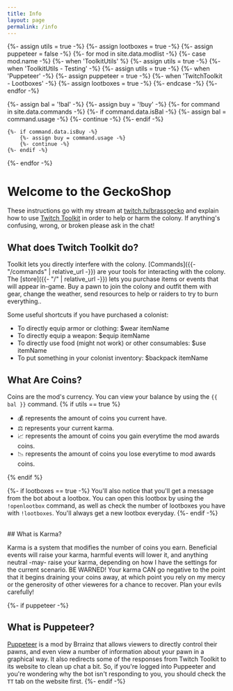 ```yaml
---
title: Info
layout: page
permalink: /info
---
```


{%- assign utils = true -%}
{%- assign lootboxes = true -%}
{%- assign puppeteer = false -%}
{%- for mod in site.data.modlist -%}
    {%- case mod.name -%}
        {%- when 'ToolkitUtils' %}
            {%- assign utils = true -%}
        {%- when 'ToolkitUtils - Testing' -%}
            {%- assign utils = true -%}
        {%- when 'Puppeteer' -%}
            {%- assign puppeteer = true -%}
        {%- when 'TwitchToolkit - Lootboxes' -%}
            {%- assign lootboxes = true -%}
    {%- endcase -%}
{%- endfor -%}


{%- assign bal = '!bal' -%}
{%- assign buy = '!buy' -%}
{%- for command in site.data.commands -%}
    {%- if command.data.isBal -%}
        {%- assign bal = command.usage -%}
        {%- continue -%}
    {%- endif -%}

    {%- if command.data.isBuy -%}
        {%- assign buy = command.usage -%}
        {%- continue -%}
    {%- endif -%}
{%- endfor -%}

# Welcome to the GeckoShop

These instructions go with my stream at [twitch.tv/brassgecko](twitch.tv/brassgecko) and explain how to use [Twitch Toolkit](https://steamcommunity.com/sharedfiles/filedetails/?id=1718525787) in order to help or harm the colony. If anything's confusing, wrong, or broken please ask in the chat!


## What does Twitch Toolkit do?

Toolkit lets you directly interfere with the colony. [Commands]({{- "/commands" | relative_url -}}) are your tools
for interacting with the colony. The [store]({{- "/" | relative_url -}}) lets you purchase items or
events that will appear in-game. Buy a pawn to join the colony and outfit them with gear, change the weather, send resources
to help or raiders to try to burn everything..

Some useful shortcuts if you have purchased a colonist:
- To directly equip armor or clothing: $wear itemName
- To directly equip a weapon: $equip itemName
- To directly use food (might not work) or other consumables: $use itemName
- To put something in your colonist inventory: $backpack itemName

## What Are Coins?

Coins are the mod's currency. You can view your balance by using the `{{ bal }}` command. 
{% if utils == true %}
- 💰 represents the amount of coins you current have.
- ⚖ represents your current karma.
- 📈 represents the amount of coins you gain everytime the mod awards coins.
- 📉 represents the amount of coins you lose everytime to mod awards coins.

{% endif %}


{%- if lootboxes == true -%}
You'll also notice that you'll get a message from the bot about a lootbox. You can open this lootbox
by using the `!openlootbox` command, as well as check the number of lootboxes you have with `!lootboxes`.
You'll always get a new lootbox everyday.
{%- endif -%}


<br/>
## What is Karma?

Karma is a system that modifies the number of coins you earn. Beneficial events will raise your karma,
harmful events will lower it, and anything neutral -may- raise your karma, depending on how I have the
settings for the current scenario. BE WARNED! Your karma CAN go negative to the point that it begins
draining your coins away, at which point you rely on my mercy or the generosity of other vieweres for
a chance to recover. Plan your evils carefully!


{%- if puppeteer -%}
<br/>
## What is Puppeteer?

[Puppeteer](https://steamcommunity.com/sharedfiles/filedetails/?id=2057192142) is a mod by Brrainz that
allows viewers to directly control their pawns, and even view a number of information about your pawn in
a graphical way. It also redirects some of the responses from Twitch Toolkit to its website to clean up
chat a bit. So, if you're logged into Puppeeter and you're wondering why the bot isn't responding to you,
you should check the `TT` tab on the website first.
{%- endif -%}
